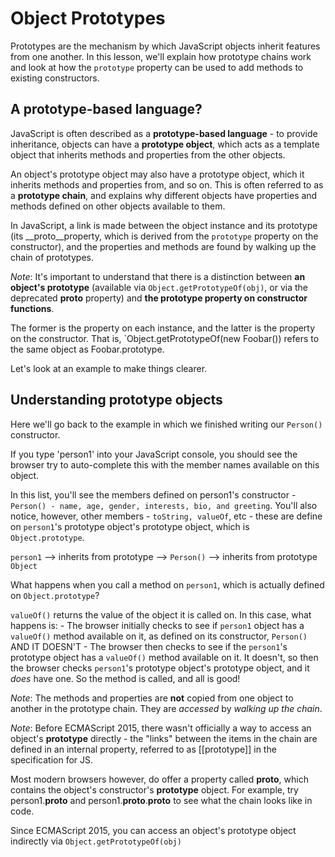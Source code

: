 # Object Prototypes #
Prototypes are the mechanism by which JavaScript objects inherit features from one another. In this lesson, we'll explain how prototype chains work and look at how the `prototype` property can be used to add methods to existing constructors.

## A prototype-based language? ##
JavaScript is often described as a **prototype-based language** - to provide inheritance, objects can have a **prototype object**, which acts as a template object that inherits methods and properties from the other objects.

An object's prototype object may also have a prototype object, which it inherits methods and properties from, and so on. This is often referred to as a **prototype chain**, and explains why different objects have properties and methods defined on other objects available to them.

In JavaScript, a link is made between the object instance and its prototype (its __proto__property, which is derived from the `prototype` property on the constructor), and the properties and methods are found by walking up the chain of prototypes.

*Note*: It's important to understand that there is a distinction between **an object's prototype** (available via `Object.getPrototypeOf(obj)`, or via the deprecated __proto__ property) and **the prototype property on constructor functions**.

The former is the property on each instance, and the latter is the property on the constructor. That is, `Object.getPrototypeOf(new Foobar()) refers to the same object as Foobar.prototype.

Let's look at an example to make things clearer.

## Understanding prototype objects ##
Here we'll go back to the example in which we finished writing our `Person()` constructor. 

If you type 'person1' into your JavaScript console, you should see the browser try to auto-complete this with the member names available on this object.

In this list, you'll see the members defined on person1's constructor - `Person() - name, age, gender, interests, bio, and greeting`. You'll also notice, however, other members - `toString, valueOf`, etc - these are define on `person1`'s prototype object's prototype object, which is `Object.prototype`.

`person1` --> inherits from prototype --> `Person()` --> inherits from prototype `Object`

What happens when you call a method on `person1`, which is actually defined on `Object.prototype`?

`valueOf()` returns the value of the object it is called on. In this case, what happens is:
    - The browser initially checks to see if `person1` object has a `valueOf()` method available on it, as defined on its constructor, `Person()` AND IT DOESN'T
    - The browser then checks to see if the `person1`'s prototype object has a `valueOf()` method available on it. It doesn't, so then the browser checks `person1`'s prototype object's prototype object, and it *does* have one. So the method is called, and all is good!

*Note*: The methods and properties are **not** copied from one object to another in the prototype chain. They are *accessed* by *walking up the chain*.

*Note*: Before ECMAScript 2015, there wasn't officially a way to access an object's **prototype** directly - the "links" between the items in the chain are defined in an internal property, referred to as [[prototype]] in the specification for JS.

Most modern browsers however, do offer a property called __proto__, which contains the object's constructor's **prototype** object. For example, try person1.__proto__ and person1.__proto__.__proto__ to see what the chain looks like in code.

Since ECMAScript 2015, you can access an object's prototype object indirectly via `Object.getPrototypeOf(obj)`
